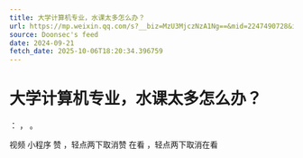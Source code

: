 ```yaml
---
title: 大学计算机专业，水课太多怎么办？
url: https://mp.weixin.qq.com/s?__biz=MzU3MjczNzA1Ng==&mid=2247490728&idx=1&sn=977d151db2f6ed217b9d9ef5a30f709c
source: Doonsec's feed
date: 2024-09-21
fetch_date: 2025-10-06T18:20:34.396759
---
```


# 大学计算机专业，水课太多怎么办？

：
，
。

视频
小程序
赞
，轻点两下取消赞
在看
，轻点两下取消在看